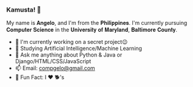### Kamusta! 👋

My name is 𝐀𝐧𝐠𝐞𝐥𝐨, and I'm from the 𝐏𝐡𝐢𝐥𝐢𝐩𝐩𝐢𝐧𝐞𝐬. I'm currently pursuing 𝐂𝐨𝐦𝐩𝐮𝐭𝐞𝐫 𝐒𝐜𝐢𝐞𝐧𝐜𝐞 in the 𝐔𝐧𝐢𝐯𝐞𝐫𝐬𝐢𝐭𝐲 𝐨𝐟 𝐌𝐚𝐫𝐲𝐥𝐚𝐧𝐝, 𝐁𝐚𝐥𝐭𝐢𝐦𝐨𝐫𝐞 𝐂𝐨𝐮𝐧𝐭𝐲. 

- 🔭 I'm currently working on a secret project😉
- 🤖 Studying Artificial Intelligence/Machine Learning
- 💬 Ask me anything about Python & Java or Django/HTML/CSS/JavaScript
- 📫 Email: compgelo@gmail.com
- 🤔 Fun Fact: I ❤️ 🐕's
